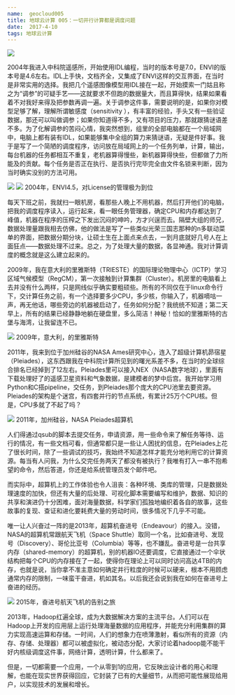 ```yaml
---
name:  geocloud005
title: 地球云计算 005：一切并行计算都是调度问题
date:  2017-4-10
tags: 地球云计算
---
```

<!-- more -->
![](/cnblog/uploads/geocloud005.jpg)

2004年我进入中科院遥感所，开始使用IDL编程，当时的版本号是7.0，ENVI的版本号是4.6左右。IDL上手快，文档齐全，又集成了ENVI这样的交互界面，在当时是非常实用的选择。我把几个遥感图像模型用IDL接在一起，开始摸索一门姑且称之为“调参”的可疑手艺——这就要求不但跑的数据量大，而且算得快，结果如果看着不对我好来得及把参数再调一遍。关于调参这件事，需要说明的是，如果你对模型足够了解，理解所谓敏感度（sensitivity ），有丰富的经验，手头又有一些验证数据，那还可以叫做调参；如果你知道得不多，又有项目的压力，那就跟猜谜语差不多。为了化解调参的苦闷心情，我突然想到，组里的全部电脑都在一个局域网中，电脑上都有装有IDL，如果能够集中全组的算力来猜谜语，无疑是件好事。我于是写了一个简陋的调度程序，访问放在局域网上的一个任务列单，计算，输出，每台机器的任务都相互不重复，老机器算得慢些，新机器算得快些，但都做了力所能及的贡献。每个任务是否正在执行、是否执行完毕完全由文件名锁来判断，因为当时确实没别的方法可用。

![](/uploads/geocloud005a.jpg)
![](/uploads/geocloud005b.png)
2004年，ENVI4.5，对License的管理极为到位


每天下班之前，我就扫一眼机房，看那些人晚上不用机器，然后打开他们的电脑，把我的调度程序读入，运行起来，看一眼任务管理器，确定CPU和内存都达到了峰值，机器在程序的压榨之下发出沉闷的呻吟，方才兴逞而去。隔壁大组的师兄，数据处理量跟我相去仿佛，他的做法是写了一些类似光荣三国志那种的n多联动菜单的界面，把数据分期分块，让硕士生在上面点来点去，一到月底就好几号人在上面狂点——数据处理不过来。总之，为了处理大量的数据，各显神通。我对计算调度的概念就是这么建立起来的。

2009年，我在意大利的里雅斯特（TRIESTE）的国际理论物理中心（ICTP）学习区域气候模型（RegCM），第一次接触到计算集群（Cluster）。机房里的电脑看上去并没有什么两样，只是网线似乎确实要粗硕些。所有的不同仅在于linux命令行下，交计算任务之前，有一个选择要多少CPU，多少核，你输入了，机器嘀咕一声，再无他话，哪些旁边的机器被启动了，任务如何分配？我统统不知道；第二天早上，所有的结果已经静静地躺在硬盘里，多么简洁！神秘！恰如的里雅斯特的古堡与海湾，让我留连不已。

![](/uploads/geocloud005c.jpg)
2009年，意大利，的里雅斯特

2011年，我来到位于加州硅谷的NASA Ames研究中心，连入了超级计算机昴宿星（Pleiades），这东西跟我在中科院计算所见到的曙光系差不多，在当时的全球综合排名已经掉到了12左右。Pleiades里可以接入NEX（NASA数字地球），里面有下载处理好了的遥感卫星资料和气象数据，是建模者的梦中后宫。我开始学习用Python和C搭pipeline，交任务，到Pleiades那个庞大的CPU池里去要资源。Pleiades的架构是个迷宫，有四套并行的节点系统，有累计25万个CPU核。但是，CPU多就了不起了吗？

![](/uploads/geocloud005d.jpg)
2011年，加州硅谷，NASA Pleiades超算机

人们得通过qsub的脚本去提交任务，申请资源，用一些命令来了解任务等待、运行的情况，有一些文档可看，但通常都只是一些让人困扰的信息，在Pleiades上花了很长时间，除了一些调试的技巧，我始终不知道怎样才能充分地利用它的计算资源。每当有人问我，为什么交完任务两天了都没有被执行？我唯有打入一串不抱希望的命令，然后答道，你还是给系统管理员发个邮件吧。

而实际中，超算机上的工作体验也令人沮丧：各种环境、类库的管理，只是数据处理速度的加快，但还有大量的后处理、可视化脚本需要编写和维护，数据、知识的共享和演进仍十分困难，面对海量数据，科学家们孤独地编织着各自的故事，这些故事的复现、查证和进化要耗费大量的劳动时间，很多情况下几乎不可能。

唯一让人兴奋过一阵的是2013年，超算机奋进号（Endeavour）的接入。没错，NASA的超算机常跟航天飞机（Space Shuttle）取同一个名，比如奋进号、发现号（Discovery）、哥伦比亚号（Columbia）等等，也不嫌乱。奋进号是一台共享内存（shared-memory）的超算机，别的机器IO还要调度，它直接通过一个伞状结构把每个CPU的内存接在了一起，使得你在理论上可以同时访问高达4TB的内存，也就是说，当你拿不准主意如何确定并行粒度的时候可以硬来，根本不用顾虑通常内存的限制，一味蛮干奋进，机如其名。以后我还会说到我在如何在奋进号上奋进的经历。

![](/uploads/geocloud005e.jpg)
2015年，奋进号航天飞机的告别之旅

2013年，Hadoop红遍全球，成为大数据解决方案的主流平台。人们可以在Hadoop上开发的应用层上运行处理海量数据的应用程序，并能充分利用集群的算力实现高速运算和存储。一时间，人们的想象力在喷薄激射，看似所有的资源（内存、存储、处理器）都可以被虚拟化，被动态分配，大家讨论着hadoop能不能干好内核级调度这件事，网络计算，透明计算，什么都来了。

但是，一切都需要一个应用，一个从零到1的应用，它反映出设计者的用心和理解，也能在现实世界获得回应，它封装了已有的大量细节，从而把可能性展现给用户，以实现技术的发展和增长。